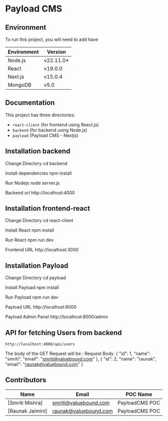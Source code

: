 #   Payload CMS

## Environment 
To run this project, you will need to add have

| **Environment** | **Version**  |
|-----------------|--------------|
| Node.js         | v22.11.0*    |
| React           | v19.0.0      |
| Next.js         | v15.0.4      |
| MongoDB         | v5.0         |

## Documentation 
This project has three directories:  
- `react-client` (for frontend using React.js)  
- `backend` (for backend using Node.js)  
- `payload` (Payload CMS - Nextjs)  


## Installation backend
Change Directory
    cd backend 

Install dependencies
    npm install

Run Nodejs
    node server.js

Backend url 
    http://localhost:4000

## Installation frontend-react 
Change Directory
    cd react-client 

Install React 
    npm install 

Run React 
    npm run dev 

Frontend URL 
    http://localhost:3000 

## Installation Payload 
Change Directory 
    cd payload

Install Payload 
    npm install

Run Payload 
    npm run dev 

Payload URL 
    http://localhost:8000

Payload Admin Panel
    http://localhost:8000/admin 

## API for fetching Users from backend 
    http://localhost:4000/api/users

The body of the GET Request will be :
    Request Body:
    {
            "id": 1,
            "name": "smriti",
            "email": "smriti@valuebound.com"
        },
        {
            "id": 2,
            "name": "raunak",
            "email": "raunak@valuebound.com"
        }


## Contributors

| **Name**              | **Email**                  | **POC Name**       |
|-----------------------|----------------------------|--------------------|
| [Smriti Mishra]       | <smriti@valuebound.com>    | PayloadCMS POC     |
| [Raunak Jaimini]      | <raunak@valuebound.com>    | PayloadCMS POC     |
